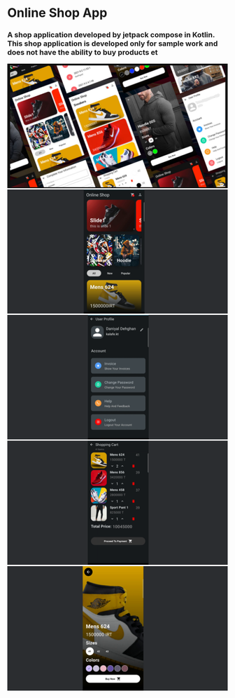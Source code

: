 # Online Shop App

### A shop application developed by jetpack compose in Kotlin. This shop application is developed only for sample work and does not have the ability to buy products et

![bannerr.png](app%2Fsrc%2Fmain%2Fres%2Fdrawable%2Fbannerr.png)
![Screenshot 2024-04-23 172856.png](app%2Fsrc%2Fmain%2Fres%2Fdrawable%2FScreenshot%202024-04-23%20172856.png)   ![Screenshot_dashboard.png](app%2Fsrc%2Fmain%2Fres%2Fdrawable%2FScreenshot_dashboard.png)
![Screenshot_product.png](app%2Fsrc%2Fmain%2Fres%2Fdrawable%2FScreenshot_product.png)![Screenshot_show_product.png](app%2Fsrc%2Fmain%2Fres%2Fdrawable%2FScreenshot_show_product.png)